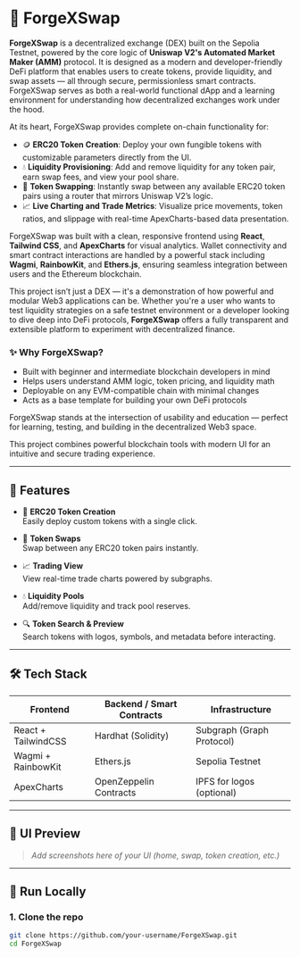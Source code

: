 # 🔁 ForgeXSwap

**ForgeXSwap** is a decentralized exchange (DEX) built on the Sepolia Testnet, powered by the core logic of **Uniswap V2's Automated Market Maker (AMM)** protocol. It is designed as a modern and developer-friendly DeFi platform that enables users to create tokens, provide liquidity, and swap assets — all through secure, permissionless smart contracts. ForgeXSwap serves as both a real-world functional dApp and a learning environment for understanding how decentralized exchanges work under the hood.

At its heart, ForgeXSwap provides complete on-chain functionality for:

- 🪙 **ERC20 Token Creation**: Deploy your own fungible tokens with customizable parameters directly from the UI.
- 💧 **Liquidity Provisioning**: Add and remove liquidity for any token pair, earn swap fees, and view your pool share.
- 🔄 **Token Swapping**: Instantly swap between any available ERC20 token pairs using a router that mirrors Uniswap V2’s logic.
- 📈 **Live Charting and Trade Metrics**: Visualize price movements, token ratios, and slippage with real-time ApexCharts-based data presentation.

ForgeXSwap was built with a clean, responsive frontend using **React**, **Tailwind CSS**, and **ApexCharts** for visual analytics. Wallet connectivity and smart contract interactions are handled by a powerful stack including **Wagmi**, **RainbowKit**, and **Ethers.js**, ensuring seamless integration between users and the Ethereum blockchain.

This project isn’t just a DEX — it's a demonstration of how powerful and modular Web3 applications can be. Whether you're a user who wants to test liquidity strategies on a safe testnet environment or a developer looking to dive deep into DeFi protocols, **ForgeXSwap** offers a fully transparent and extensible platform to experiment with decentralized finance.

### ✨ Why ForgeXSwap?

- Built with beginner and intermediate blockchain developers in mind
- Helps users understand AMM logic, token pricing, and liquidity math
- Deployable on any EVM-compatible chain with minimal changes
- Acts as a base template for building your own DeFi protocols

ForgeXSwap stands at the intersection of usability and education — perfect for learning, testing, and building in the decentralized Web3 space.





This project combines powerful blockchain tools with modern UI for an intuitive and secure trading experience.

---

## 🚀 Features

- 🔨 **ERC20 Token Creation**  
  Easily deploy custom tokens with a single click.

- 🔁 **Token Swaps**  
  Swap between any ERC20 token pairs instantly.

- 📈 **Trading View**  
  View real-time trade charts powered by subgraphs.

- 💧 **Liquidity Pools**  
  Add/remove liquidity and track pool reserves.

- 🔍 **Token Search & Preview**  
  Search tokens with logos, symbols, and metadata before interacting.

---

## 🛠 Tech Stack

| Frontend        | Backend / Smart Contracts | Infrastructure       |
|-----------------|---------------------------|-----------------------|
| React + TailwindCSS | Hardhat (Solidity)            | Subgraph (Graph Protocol) |
| Wagmi + RainbowKit | Ethers.js                   | Sepolia Testnet       |
| ApexCharts       | OpenZeppelin Contracts       | IPFS for logos (optional) |

---

## 📸 UI Preview

> *Add screenshots here of your UI (home, swap, token creation, etc.)*

---

## 🧪 Run Locally

### 1. Clone the repo

```bash
git clone https://github.com/your-username/ForgeXSwap.git
cd ForgeXSwap
